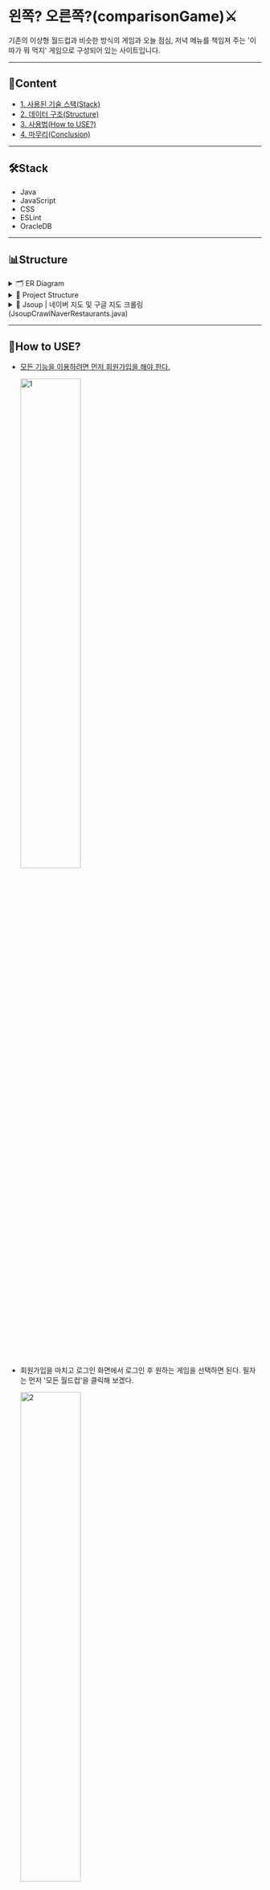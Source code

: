# 왼쪽? 오른쪽?(comparisonGame)⚔️
 기존의 이상형 월드컵과 비슷한 방식의 게임과 오늘 점심, 저녁 메뉴를 책임져 주는 '이따가 뭐 먹지' 게임으로 구성되어 있는 사이트입니다.

---

## 📖Content
* [1. 사용된 기술 스택(Stack)](#Stack)
* [2. 데이터 구조(Structure)](#Structure)
* [3. 사용법(How to USE?)](#How-to-use)
* [4. 마무리(Conclusion)](#Conclusion)

---

## 🛠️Stack
* Java
* JavaScript
* CSS
* ESLint
* OracleDB

---

## 📊Structure
<details>
<summary>🗂️ ER Diagram</summary>
<div markdown="1">

![comparisonGame](https://user-images.githubusercontent.com/17983434/104094446-548cf380-52d4-11eb-8e99-1bf450969c79.png)

</div>
</details>

<details>
<summary>📂 Project Structure</summary>
<div markdown="1">

```
* 왼쪽? 오른쪽?(comparisonGame)
|
├── comparison.controller
|      └── comparisonGameController.java
├── comparison.exception
|      ├── MessageException.java
|      └── NotExistException.java
├── comparison.model
|      ├── CategoryDAO.java
|      └── comparisonGameCRUDService.java
|      ├── Crawler.java
|      ├── GameDataDAO.java
|      ├── JsoupCrawlNaverRestaurants.java
|      ├── LoginService.java
|      ├── ScoreDAO.java
|      ├── UsersDAO.java
├── comparison.model.dto
|      ├── CategoryEntity.java
|      ├── GameDataEntity.java
|      └── ScoreEntity.java
|      ├── UsersEntity.java
├── comparison.model.util
|      ├── DBUtil.java
|      └── PublicCommon.java
├── sql
|    ├── ComparisonDDL.sql
|    └── ComparisonDML.sql
├── views
|    ├── foodWorldCup.css
|    ├── foodWorldCup.jsp
|    ├── foodWorldCupPrepare.jsp
|    ├── LoginPage.jsp
|    ├── NavigationBar.jsp
|    ├── showError.jsp
|    ├── SignUp.jsp
|    ├── style.css
|    ├── sweetalert.css
|    ├── UserDetail.jsp
|    ├── UserInsert.html
|    ├── UserUpdate.jsp
|    └── worldCup.css
|    └── worldCupList.css
|    └── worldCupList.jsp
├── package.json
├── package-lock.json
└── index.jsp
```

</div>
</details>

<details>
<summary>🧩 Jsoup | 네이버 지도 및 구글 지도 크롤링(JsoupCrawlNaverRestaurants.java)
</summary>
<div markdown="1">

```java
/**
* 작성자 : 김재웅
* Github(https://github.com/ArkimCity)
* Github.io(https://arkimcity.github.io/)
*
* Jsoup | 네이버 지도 및 구글 지도 크롤링(JsoupCrawlNaverRestaurants.java)
*/
package comparisonGame.model;

import java.io.IOException;
import java.util.ArrayList;
import java.util.HashMap;
import java.util.regex.Matcher;
import java.util.regex.Pattern;

import org.json.simple.JSONObject;
import org.json.simple.parser.JSONParser;
import org.jsoup.Jsoup;
import org.jsoup.nodes.Document;
import org.jsoup.nodes.Element;
import org.jsoup.select.Elements;

import lombok.extern.slf4j.Slf4j;

@Slf4j
public class JsoupCrawlNaverRestaurants {
	
	public static JSONObject jsonParser(String content) {
		JSONParser parser = new JSONParser();
		JSONObject jsonObject = null;
		try {
			Object obj = parser.parse(content);
			jsonObject = (JSONObject) obj;
		} catch (Exception e) {
			e.printStackTrace();
		}
		return jsonObject;
	}

	public static String googleAddressFinder(Double lattitude, Double longtitude) {
		log.warn("위도 : " + lattitude + ", 경도 : " + longtitude + " 확인 기록");
		Document doc = null;
		String address = null;
		try {
			String url = "https://www.google.co.kr/maps/place/" + String.valueOf(lattitude) + "N+" + String.valueOf(longtitude) + "E";
			doc = Jsoup.connect(url).timeout(10000).get();
		} catch (IOException e) {
			e.printStackTrace();
		}
		
		Elements scripts = doc.getElementsByTag("meta");
		for (Element e : scripts) {
			if (e.toString().contains("description")) {
				address = e.toString();
				break;
			}
		}
		String longAddress = address.split("\"")[1];
		log.warn(longAddress + "로 주소 변환 완료 기록");
		return longAddress.split(" ")[1] + " " + longAddress.split(" ")[2];
	}
	
	public static ArrayList<HashMap<String, String>> crawler(String search, String address) throws Exception {
		ArrayList<HashMap<String, String>> list = new ArrayList<HashMap<String, String>>();
		Document doc = null;
		try {
			String url = "https://m.map.naver.com/search2/search.nhn?&query=" + address + " " + search;
			doc = Jsoup.connect(url).timeout(10000).get();
		} catch (IOException e) {
			e.printStackTrace();
		}
		
		Elements scripts = doc.getElementsByTag("script");

		String a = null;

		for (Element element : scripts) {
			if (element.data().contains("var searchResult")) {
				Pattern pattern = Pattern.compile(".*var searchResult = ([^;]*);");
				Matcher matcher = pattern.matcher(element.data());
				if (matcher.find()) {
					a = matcher.group(1);
					break;
				} else {
					System.err.println("No match found!");
				}
				break;
			}
		}

		for (Object i : (ArrayList<Object>) jsonParser(jsonParser(a).get("site").toString()).get("list")) {
			HashMap<String, String> map = new HashMap<String, String>();
			JSONObject o = jsonParser(i.toString());
			String thumburl = null;
			map.put("\"id\"", "\"" + o.get("id").toString() + "\"");
			map.put("\"name\"", "\"" + o.get("name").toString() + "\"");
			map.put("\"abbrAddress\"", "\"" + o.get("abbrAddress").toString() + "\"");
			map.put("\"address\"", "\"" + o.get("address").toString() + "\"");
			map.put("\"roadAddress\"", "\"" + o.get("roadAddress").toString() + "\"");
			map.put("\"category\"", "\"" + o.get("category").toString().replace("\"", "").replace("[", "").replace("]", "") + "\"");
			try {
				map.put("\"thumUrl\"", "\"" + o.get("thumUrl").toString() + "\"");
			} catch (Exception e) {
				for (HashMap<String, String> source : Crawler.googleImageCrawler(o.get("name").toString())) {
					if(source.get("forFoodsSource").startsWith("data")) {
//					} else if(source.get("forFoodsSource").startsWith("https://encrypted")) {
//					} else if(source.get("forFoodsSource").startsWith("http://blogfiles")) {
					} else {
//						System.out.println(source.get("forFoodsSource"));
						map.put("\"thumUrl\"", "\"" + source.get("forFoodsSource") + "\"");
						break;
					}
				}
				log.warn(o.get("name").toString() + " 썸네일 없음 구글에서 검색");
			} // 썸네일이 없는 경우도 다수 존재하기때문에
			list.add(map);
		}//https://encrypted-tbn0.gstatic.com/images?q=tbn:ANd9GcTZJP1W1a3exma6cx4TzNEonRQVX2aGF5RO7Q&amp;usqp=CAU
		log.warn("검색어 " + search + "(으)로 네이버 지도 검색 기록");
		return list;
	}
}
```

</div>
</details>

---

## 🔰How to USE?
* <u>모든 기능을 이용하려면 먼저 회원가입을 해야 한다.</u>

    <img src="https://user-images.githubusercontent.com/17983434/104255812-40581a80-54bd-11eb-8600-2d1eb127ae12.PNG" width="50%" height="50%" title="1" alt="1">

* 회원가입을 마치고 로그인 화면에서 로그인 후 원하는 게임을 선택하면 된다. 필자는 먼저 '모든 월드컵'을 클릭해 보겠다.

    <img src="https://user-images.githubusercontent.com/17983434/104256588-d9d3fc00-54be-11eb-8ed9-31f5f46230cb.PNG" width="50%" height="50%" title="2" alt="2">

* 다음 화면에서 원하는 게임을 선택하자. 필자는 '강아지 월드컵'을 클릭해 보겠다.

    <img src="https://user-images.githubusercontent.com/17983434/104259110-181fea00-54c4-11eb-931e-80e10b05d07e.PNG" width="50%" height="50%" title="3" alt="3">

* **Enjoy~!**

    <img src="https://user-images.githubusercontent.com/17983434/104260418-d2b0ec00-54c6-11eb-8e5a-c7374134c7a0.gif" width="50%" height="50%" title="4" alt="4">

* 이번에는 다른 게임('이따가 뭐 먹지')을 선택해 보겠다.

    <img src="https://user-images.githubusercontent.com/17983434/104260717-6387c780-54c7-11eb-9a2e-406260658941.PNG" width="50%" height="50%" title="5" alt="5">

* 점심, 저녁을 해결하기 위해서는 집밥이 최고이지만, 가끔은 외식을 하는 것도 나쁘지 않아 보인다. 필자는 '아구찜'이 먹고 싶어졌다.

    * 구글 크롬 브라우저의 **"위치 액세스"를 허용**해 놓고 '아구찜'을 검색해 보자. 그러면, 필자가 위치한 동네 주변의 음식점들을 검색하게 된다.

        <img src="https://user-images.githubusercontent.com/17983434/104261727-887d3a00-54c9-11eb-8f1e-9c2f38d85157.PNG" width="50%" height="50%" title="6_1" alt="6_1">

    * 만약 **"위치 액세스"를 허용하지 않은 상태**에서 검색을 진행할 경우, 전국의 음식점들을 검색하게 된다.

        <img src="https://user-images.githubusercontent.com/17983434/104261922-deea7880-54c9-11eb-91d9-ad3c18193347.PNG" width="50%" height="50%" title="6_2" alt="6_2">

    * **Enjoy~!**

        <img src="https://user-images.githubusercontent.com/17983434/104262457-fc6c1200-54ca-11eb-99cc-7a2bd1aaa0f2.gif" width="50%" height="50%" title="6_3" alt="6_3">

---

## 📝Conclusion
이번 프로젝트에서도 크롤링이 사용되었습니다. '구글 지도'에서 해당 사용자의 위도와 경도를 불러온 뒤, '네이버 지도'에 위도와 경도를 대입하고, 해당 사용자 근처의 음식점을 검색하는 방식으로 구성되었습니다.

이를 잘 활용하면 지도 뿐만 아니라 여러 방면에서 유용하게 사용될 수 있을 것으로 기대됩니다(마땅한 예시가 떠오르지 않습니다).

---

**🎉 The END...**